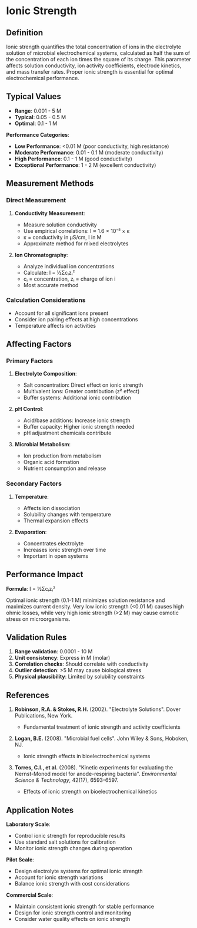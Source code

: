 <!--
Parameter ID: ionic_strength
Category: chemical
Generated: 2025-01-16T11:19:00.000Z
-->

# Ionic Strength

## Definition

Ionic strength quantifies the total concentration of ions in the electrolyte
solution of microbial electrochemical systems, calculated as half the sum of the
concentration of each ion times the square of its charge. This parameter affects
solution conductivity, ion activity coefficients, electrode kinetics, and mass
transfer rates. Proper ionic strength is essential for optimal electrochemical
performance.

## Typical Values

- **Range**: 0.001 - 5 M
- **Typical**: 0.05 - 0.5 M
- **Optimal**: 0.1 - 1 M

**Performance Categories**:

- **Low Performance**: <0.01 M (poor conductivity, high resistance)
- **Moderate Performance**: 0.01 - 0.1 M (moderate conductivity)
- **High Performance**: 0.1 - 1 M (good conductivity)
- **Exceptional Performance**: 1 - 2 M (excellent conductivity)

## Measurement Methods

### Direct Measurement

1. **Conductivity Measurement**:

   - Measure solution conductivity
   - Use empirical correlations: I ≈ 1.6 × 10⁻⁵ × κ
   - κ = conductivity in μS/cm, I in M
   - Approximate method for mixed electrolytes

2. **Ion Chromatography**:
   - Analyze individual ion concentrations
   - Calculate: I = ½Σcᵢzᵢ²
   - cᵢ = concentration, zᵢ = charge of ion i
   - Most accurate method

### Calculation Considerations

- Account for all significant ions present
- Consider ion pairing effects at high concentrations
- Temperature affects ion activities

## Affecting Factors

### Primary Factors

1. **Electrolyte Composition**:

   - Salt concentration: Direct effect on ionic strength
   - Multivalent ions: Greater contribution (z² effect)
   - Buffer systems: Additional ionic contribution

2. **pH Control**:

   - Acid/base additions: Increase ionic strength
   - Buffer capacity: Higher ionic strength needed
   - pH adjustment chemicals contribute

3. **Microbial Metabolism**:
   - Ion production from metabolism
   - Organic acid formation
   - Nutrient consumption and release

### Secondary Factors

1. **Temperature**:

   - Affects ion dissociation
   - Solubility changes with temperature
   - Thermal expansion effects

2. **Evaporation**:
   - Concentrates electrolyte
   - Increases ionic strength over time
   - Important in open systems

## Performance Impact

**Formula**: I = ½Σcᵢzᵢ²

Optimal ionic strength (0.1-1 M) minimizes solution resistance and maximizes
current density. Very low ionic strength (<0.01 M) causes high ohmic losses,
while very high ionic strength (>2 M) may cause osmotic stress on
microorganisms.

## Validation Rules

1. **Range validation**: 0.0001 - 10 M
2. **Unit consistency**: Express in M (molar)
3. **Correlation checks**: Should correlate with conductivity
4. **Outlier detection**: >5 M may cause biological stress
5. **Physical plausibility**: Limited by solubility constraints

## References

1. **Robinson, R.A. & Stokes, R.H.** (2002). "Electrolyte Solutions". Dover
   Publications, New York.

   - Fundamental treatment of ionic strength and activity coefficients

2. **Logan, B.E.** (2008). "Microbial fuel cells". John Wiley & Sons, Hoboken,
   NJ.

   - Ionic strength effects in bioelectrochemical systems

3. **Torres, C.I., et al.** (2008). "Kinetic experiments for evaluating the
   Nernst-Monod model for anode-respiring bacteria". _Environmental Science &
   Technology_, 42(17), 6593-6597.
   - Effects of ionic strength on bioelectrochemical kinetics

## Application Notes

**Laboratory Scale**:

- Control ionic strength for reproducible results
- Use standard salt solutions for calibration
- Monitor ionic strength changes during operation

**Pilot Scale**:

- Design electrolyte systems for optimal ionic strength
- Account for ionic strength variations
- Balance ionic strength with cost considerations

**Commercial Scale**:

- Maintain consistent ionic strength for stable performance
- Design for ionic strength control and monitoring
- Consider water quality effects on ionic strength
